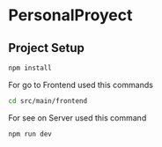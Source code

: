 # PersonalProyect

## Project Setup

```sh
npm install
```

For go to Frontend used this commands

```sh
cd src/main/frontend
```

For see on Server used this command

```sh
npm run dev
```
